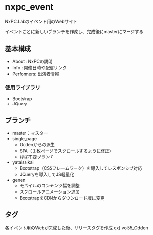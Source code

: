 # nxpc_event
NxPC.Labのイベント用のWebサイト

イベントごとに新しいブランチを作成し、完成後にmasterにマージする

## 基本構成
- About     : NxPCの説明
- Info      : 開催日時や配信リンク
- Performers: 出演者情報

### 使用ライブラリ
- Bootstrap
- JQuery

## ブランチ
- master：マスター
- single_page
  - Oddenからの派生
  - SPA（１枚ページでスクロールするように修正）
  - ほぼ不要ブランチ
- yataisaikai
  - Bootstrap（CSSフレームワーク）を導入してレスポンシブ対応
  - JQueryを導入してJS軽量化
- genen
  - モバイルのコンテンツ幅を調整
  - スクロールアニメーション追加
  - BootstrapをCDNからダウンロード版に変更
  
## タグ
各イベント用のWebが完成した後、リリースタグを作成
ex) vol55_Odden
